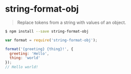 # string-format-obj
> Replace tokens from a string with values of an object.

```sh
$ npm install --save string-format-obj
```
```js
var format = require('string-format-obj');

format('{greeting} {thing}!', {
  greeting: 'Hello',
  thing: 'world'
});
// Hello world!
```
